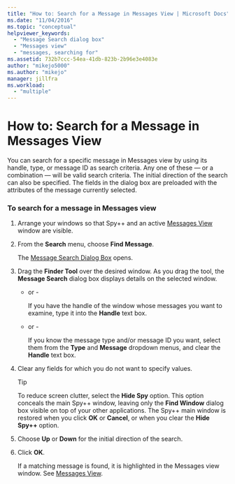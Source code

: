 ```yaml
---
title: "How to: Search for a Message in Messages View | Microsoft Docs"
ms.date: "11/04/2016"
ms.topic: "conceptual"
helpviewer_keywords: 
  - "Message Search dialog box"
  - "Messages view"
  - "messages, searching for"
ms.assetid: 732b7ccc-54ea-41db-823b-2b96e3e4083e
author: "mikejo5000"
ms.author: "mikejo"
manager: jillfra
ms.workload: 
  - "multiple"
---
```

# How to: Search for a Message in Messages View
You can search for a specific message in Messages view by using its handle, type, or message ID as search criteria. Any one of these — or a combination — will be valid search criteria. The initial direction of the search can also be specified. The fields in the dialog box are preloaded with the attributes of the message currently selected.  
  
### To search for a message in Messages view  
  
1. Arrange your windows so that Spy++ and an active [Messages View](../debugger/messages-view.md) window are visible.  
  
2. From the **Search** menu, choose **Find Message**.  
  
    The [Message Search Dialog Box](../debugger/message-search-dialog-box.md) opens.  
  
3. Drag the **Finder Tool** over the desired window. As you drag the tool, the **Message Search** dialog box displays details on the selected window.  
  
   - or -  
  
     If you have the handle of the window whose messages you want to examine, type it into the **Handle** text box.  
  
   - or -  
  
     If you know the message type and/or message ID you want, select them from the **Type** and **Message** dropdown menus, and clear the **Handle** text box.  
  
4. Clear any fields for which you do not want to specify values.  
  
   > [!TIP]
   >  To reduce screen clutter, select the **Hide Spy** option. This option conceals the main Spy++ window, leaving only the **Find Window** dialog box visible on top of your other applications. The Spy++ main window is restored when you click **OK** or **Cancel**, or when you clear the **Hide Spy++** option.  
  
5. Choose **Up** or **Down** for the initial direction of the search.  
  
6. Click **OK**.  
  
   If a matching message is found, it is highlighted in the Messages view window. See [Messages View](../debugger/messages-view.md).